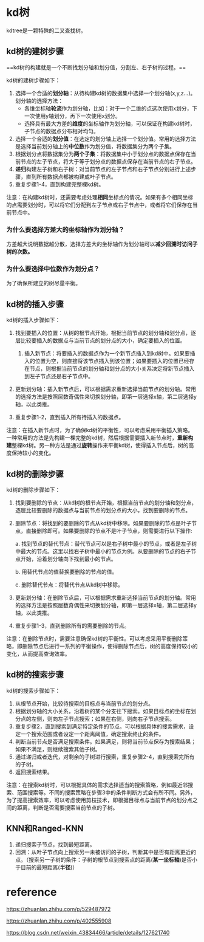 # kd树

kdtree是一颗特殊的二叉查找树。

## kd树的建树步骤

==kd树的构建就是一个不断找划分轴和划分值，分割左、右子树的过程。==

kd树的建树步骤如下：

1. 选择一个合适的**划分轴**：从待构建kd树的数据集中选择一个划分轴(x,y,z...)。划分轴的选择方法：
    -   各维坐标轴**轮流**作为划分轴，比如：对于一个二维的点这次使用x划分，下一次使用y轴划分，再下一次使用x划分。
    -   选择具有最大方差的**维度**的坐标轴作为划分轴，可以保证在构建kd树时，子节点的数据点分布相对均匀。
2. 选择一个合适的**划分值**：在选定的划分轴上选择一个划分值。常用的选择方法是选择当前划分轴上的**中位数**作为划分值，将数据集分为两个子集。
3. 根据划分点将数据集分为**两个子集**：将数据集中小于划分点的数据点保存在当前节点的左子节点，将大于等于划分点的数据点保存在当前节点的右子节点。
4. **递归**构建左子树和右子树：对当前节点的左子节点和右子节点分别进行上述步骤，直到所有数据点都被构建成叶子节点。
5. 重复步骤1-4，直到构建完整棵kd树。

注意：在构建kd树时，还需要考虑处理**相同**坐标点的情况。如果有多个相同坐标的点需要划分时，可以将它们分配到左子节点或右子节点中，或者将它们保存在当前节点中。

### 为什么要选择方差大的坐标轴作为划分轴？

方差越大说明数据越分散，选择方差大的坐标轴作为划分轴可以**减少回溯时访问子树的次数。**

### 为什么要选择中位数作为划分点？

为了确保所建立的树尽量平衡。



## kd树的插入步骤

kd树的插入步骤如下：

1. 找到要插入的位置：从树的根节点开始，根据当前节点的划分轴和划分点，逐层比较要插入的数据点与当前节点的划分点的大小，确定要插入的位置。
    1. 插入新节点：将要插入的数据点作为一个新节点插入到kd树中。如果要插入的位置为空，则直接将该节点插入到该位置；如果要插入的位置已经存在节点，则根据当前节点的划分轴和划分点的大小关系决定将新节点插入到左子节点还是右子节点中。

2. 更新划分轴：插入新节点后，可以根据需求重新选择当前节点的划分轴。常用的选择方法是按照层数奇偶性来切换划分轴，即第一层选择x轴，第二层选择y轴，以此类推。
3. 重复步骤1-2，直到插入所有待插入的数据点。

注意：在插入新节点时，为了确保kd树的平衡性，可以考虑采用平衡插入策略。一种常用的方法是先构建一棵完整的kd树，然后根据需要插入新节点时，**重新构建**整棵kd树。另一种方法是通过**旋转**操作来平衡kd树，使得插入节点后，树的高度保持较小的变化。



## kd树的删除步骤

kd树的删除步骤如下：

1. 找到要删除的节点：从kd树的根节点开始，根据当前节点的划分轴和划分点，逐层比较要删除的数据点与当前节点的划分点的大小，找到要删除的节点。

2. 删除节点：将找到的要删除的节点从kd树中移除。如果要删除的节点是叶子节点，直接删除即可。如果要删除的节点不是叶子节点，则需要进行以下操作:

   a. 找到节点的替代节点：替代节点可以是右子树中最小的节点，或者是左子树中最大的节点。这里以找右子树中最小的节点为例。从要删除的节点的右子节点开始，沿着划分轴向下找到最小的节点。

   b. 用替代节点的值替换要删除的节点的值。

   c. 删除替代节点：将替代节点从kd树中移除。

3. 更新划分轴：在删除节点后，可以根据需求重新选择当前节点的划分轴。常用的选择方法是按照层数奇偶性来切换划分轴，即第一层选择x轴，第二层选择y轴，以此类推。

4. 重复步骤1-3，直到删除所有的需要删除的节点。

注意：在删除节点时，需要注意确保kd树的平衡性。可以考虑采用平衡删除策略，即删除节点后进行一系列的平衡操作，使得删除节点后，树的高度保持较小的变化，从而提高查询效率。



## kd树的搜索步骤

kd树的搜索步骤如下：

1. 从根节点开始，比较待搜索的目标点与当前节点的划分点。
2. 根据划分轴的大小关系，沿着树的某个分支往下搜索。如果目标点的坐标在划分点的左侧，则向左子节点搜索；如果在右侧，则向右子节点搜索。
3. 重复步骤2，直到搜索到满足特定条件的节点。可以根据具体的搜索需求，设定一个搜索范围或者设定一个距离阈值，确定搜索终止的条件。
4. 判断当前节点是否满足搜索条件。如果满足，则将当前节点保存为搜索结果；如果不满足，则继续搜索其他子树。
5. 通过递归或者迭代，对剩余的子树进行搜索，重复步骤2-4，直到搜索完所有的子树。
6. 返回搜索结果。

注意：在搜索kd树时，可以根据具体的需求选择适当的搜索策略，例如最近邻搜索、范围搜索等。不同的搜索策略在步骤3中的条件判断方式会有所不同。另外，为了提高搜索效率，可以考虑使用剪枝技术，即根据目标点与当前节点的划分点之间的距离，判断是否需要搜索当前节点的子树。



## KNN和Ranged-KNN

1.   递归搜索子节点，找到最短距离。
2.   回溯：从叶子节点向上搜索另一未被访问的子树，判断其中是否有距离更近的点。（搜索另一子树的条件：子树的根节点到搜索点的距离(**某一坐标轴**)是否小于目前的最短距离(**半径**)）





# reference

https://zhuanlan.zhihu.com/p/529487972

https://zhuanlan.zhihu.com/p/402555908

https://blog.csdn.net/weixin_43834466/article/details/127621740